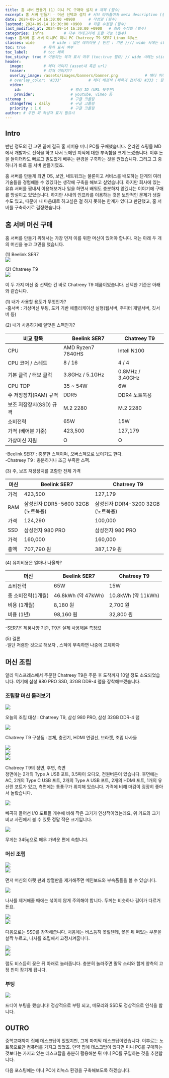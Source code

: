 ```yaml
---
title: 홈 서버 만들기 (1) 미니 PC 구매와 설치 # 제목 (필수)
excerpt: 홈 서버 만들기 - 머신 선택과 설치 # 서브 타이틀이자 meta description (필수)
date: 2024-09-14 16:30:00 +0900      # 작성일 (필수)
lastmod: 2024-09-14 16:30:00 +0900   # 최종 수정일 (필수)
last_modified_at: 2024-09-14 16:30:00 +0900   # 최종 수정일 (필수)
categories: Infra         # 다수 카테고리에 포함 가능 (필수)
tags: 홈서버 홈 서버 미니PC 미니 PC Chatreey T9 SER7 Linux 리눅스                     # 태그 복수개 가능 (필수)
classes: wide        # wide : 넓은 레이아웃 / 빈칸 : 기본 //// wide 시에는 sticky toc 불가
toc: true        # 목차 표시 여부
toc_label:       # toc 제목
toc_sticky: true # 이동하는 목차 표시 여부 (toc:true 필요) // wide 시에는 sticky toc 불가
header: 
  image:         # 헤더 이미지 (asset내 혹은 url)
  teaser:        # 티저 이미지??
  overlay_image: /assets/images/banners/banner.png            # 헤더 이미지 (제목과 겹치게)
  # overlay_color: '#333'            # 헤더 배경색 (제목과 겹치게) #333 : 짙은 회색 (필수)
  video:
    id:                      # 영상 ID (URL 뒷부분)
    provider:                # youtube, vimeo 등
sitemap :                    # 구글 크롤링
  changefreq : daily         # 구글 크롤링
  priority : 1.0             # 구글 크롤링
author: # 주인 외 작성자 표기 필요시
---
```

<!--postNo: 20240914_001-->  


## Intro  

반년 정도의 긴 고민 끝에 결국 홈 서버용 미니 PC를 구매했습니다. 온라인 쇼핑몰 MD에서 개발자로 전직을 하고 나서 도메인 지식에 대한 부족함을 크게 느꼈습니다. 이후 돈을 들이더라도 빠르고 밀도있게 배우는 환경을 구축하는 것을 원했습니다. 그리고 그 중 하나가 바로 홈 서버 만들기였죠.  

홈 서버를 만들게 되면 OS, 보안, 네트워크는 물론이고 서비스를 배포하는 단계의 여러 기술들을 경험해볼 수 있겠다는 생각에 구축을 해보고 싶었습니다. 하지만 회사에 있는 유휴 서버를 짬내서 이용해보거나 일을 하면서 배워도 충분하지 않겠냐는 이야기에 구매를 망설이고 있었습니다. 하지만 사내의 인프라를 이용하는 것은 보안적인 문제가 생길 수도 있고, 때문에 내 마음대로 하고싶은 걸 하지 못하는 한계가 있다고 판단했고, 홈 서버를 구축하기로 결정했습니다.  

## 홈 서버 머신 구매  

홈 서버를 만들기 위해서는 가장 먼저 이를 위한 머신이 있어야 합니다. 저는 아래 두 개의 머신을 놓고 고민을 했습니다.  

(1) Beelink SER7  
![](/assets/images/20240914_001_001.png)

(2) Chatreey T9  
![](/assets/images/20240914_001_002.png)

이 두 가지 머신 중 선택한 건 바로 Chatreey T9 제품이었습니다. 선택한 기준은 아래와 같습니다.  

(1) 내가 사용할 용도가 무엇인가?  
-홈서버 : 가상머신 부팅, 도커 기반 애플리케이션 실행(웹서버, 주피터 개발서버, 깃서버 등)  

(2) 내가 사용하기에 알맞은 스펙인가?  

| 비교 항목           | Beelink SER7      | Chatreey T9      |
| --------------- | ----------------- | ---------------- |
| CPU             | AMD Ryzen7 7840HS | Intell N100      |
| CPU 코어 / 스레드    | 8 / 16            | 4 / 4            |
| 기본 클럭 / 터보 클럭  | 3.8GHz / 5.1GHz   | 0.8MHz / 3.40GHz |
| CPU TDP         | 35 ~ 54W          | 6W               |
| 주 저장장치(RAM) 규격  | DDR5              | DDR4 노트북용        |
| 보조 저장장치(SSD) 규격 | M.2 2280          | M.2 2280         |
| 소비전력       | 65W                 | 15W              |
| 가격 (베어본 기준)     | 423,500           | 127,179          |
| 가상머신 지원         | O                 | O                |
-Beelink SER7 : 충분한 스펙이며, 오버스펙으로 보이기도 한다.  
-Chatreey T9 : 충분하거나 조금 부족한 스펙.  


(3) 주, 보조 저장장치를 포함한 전체 가격  

| 머신  | Beelink SER7               | Chatreey T9                |
| --- | -------------------------- | -------------------------- |
| 가격  | 423,500                    | 127,179                    |
| RAM | 삼성전자 DDR5-5600 32GB (노트북용) | 삼성전자 DDR4-3200 32GB (노트북용) |
| 가격  | 124,290                    | 100,000                    |
| SSD | 삼성전자 980 PRO               | 삼성전자 980 PRO               |
| 가격  | 160,000                    | 160,000                    |
| 총액  | 707,790 원                  | 387,179 원                  |

(4) 유지비용은 얼마나 나올까?  

| 머신          | Beelink SER7      | Chatreey T9       |
| ----------- | ----------------- | ----------------- |
| 소비전력        | 65W               | 15W               |
| 총 소비전력(1개월) | 46.8kWh (약 47kWh) | 10.8kWh (약 11kWh) |
| 비용 (1개월)    | 8,180 원           | 2,700 원           |
| 비용 (1년)     | 98,160 원          | 32,800 원          |

-SER7은 제품사양 기준, T9은 실제 사용해본 측정값  

(5) 결론  
-일단 저렴한 것으로 해보자 , 스펙이 부족하면 나중에 교체하자  


## 머신 조립  

알리 익스프레스에서 주문한 Chatreey T9은 주문 후 도착까지 10일 정도 소요되었습니다. 여기에 삼성 980 PRO SSD, 32GB DDR-4 램을 장착해보겠습니다.  

### 조립할 머신 둘러보기  

![](/assets/images/20240914_001_003.png)

오늘의 조립 대상 : Chatreey T9, 삼성 980 PRO, 삼성 32GB DDR-4 램  

![](/assets/images/20240914_001_004.png)

Chatreey T9 구성품 : 본체, 충전기, HDMI 연결선, 브라켓, 조립 나사들  

![](/assets/images/20240914_001_005.png)  
![](/assets/images/20240914_001_006.png)  
![](/assets/images/20240914_001_007.png)  

Chatreey T9의 정면, 후면, 측면  
정면에는 2개의 Type A USB 포트, 3.5파이 오디오, 전원버튼이 있습니다. 후면에는 AC, 2개의 Type C USB 포트, 2개의 Type A USB 포트, 2개의 HDMI 포트, 1개의 유선랜 포트가 있고, 측면에는 통풍구가 위치해 있습니다. 가격에 비해 마감이 굉장히 좋아서 놀랐습니다.  

![](/assets/images/20240914_001_008.png)  

빼곡히 들어선 I/O 포트들 개수에 비해 작은 크기가 인상적이었는데요, 위 카드와 크기 비교 사진에서 볼 수 있듯 정말 작은 크기입니다.  

![](/assets/images/20240914_001_009.png)  

무게는 345g으로 매우 가벼운 편에 속합니다.

### 머신 조립  

![](/assets/images/20240914_001_010.png)  
![](/assets/images/20240914_001_011.png)  

먼저 머신의 아랫 판과 방열판을 제거해주면 메인보드와 부속품들을 볼 수 있습니다.  

![](/assets/images/20240914_001_012.png)  

나사를 제거해줄 때에는 섞이지 않게 주의해야 합니다. 두께는 비슷하나 길이가 다르거든요.    

![](/assets/images/20240914_001_013.png)  
![](/assets/images/20240914_001_014.png)  

다음으로는 SSD를 장착해줍니다. 처음에는 비스듬히 꽂힐텐데, 꽂은 뒤 떠있는 부분을 살짝 누르고, 나사를 조립해서 고정시켜줍니다.  

![](/assets/images/20240914_001_015.png)  
![](/assets/images/20240914_001_016.png)  

램도 비스듬히 꽂은 뒤 아래로 눌러줍니다. 충분히 눌러주면 딸깍 소리와 함께 양측의 고정 핀이 잠기게 됩니다.  

### 부팅  

![](/assets/images/20240914_001_017.jpg)  

드디어 부팅을 했습니다! 정상적으로 부팅 되고, 메모리와 SSD도 정상적으로 인식을 합니다.  

## OUTRO  

중학교때까지 집에 데스크탑이 있었지만, 그게 마지막 데스크탑이었습니다. 이후로는 노트북으로만 컴퓨터를 가지고 있었죠. 만약 집에 데스크탑이 있다면 미니 PC를 구매하는 것보다는 가지고 있는 데스크탑을 충분히 활용해본 뒤 미니 PC를 구입하는 것을 추천합니다.  

다음 포스팅에는 미니 PC에 리눅스 환경을 구축해보도록 하겠습니다.  
